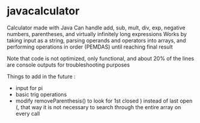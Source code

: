 # javacalculator
Calculator made with Java
Can handle add, sub, mult, div, exp, negative numbers, parentheses, and virtually infinitely long expressions
Works by taking input as a string, parsing operands and operators into arrays, and performing operations in order (PEMDAS) until reaching final result

Note that code is not optimized, only functional, and about 20% of the lines are console outputs for troubleshooting purposes

Things to add in the future :
- input for pi
- basic trig operations
- modify removeParenthesis() to look for 1st closed ) instead of last open (, that way it is not necessary to search through the entire array on every call
